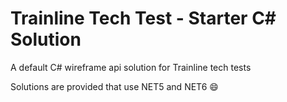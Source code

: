 # Trainline Tech Test - Starter C# Solution

A default C# wireframe api solution for Trainline tech tests

Solutions are provided that use NET5 and NET6 😄

